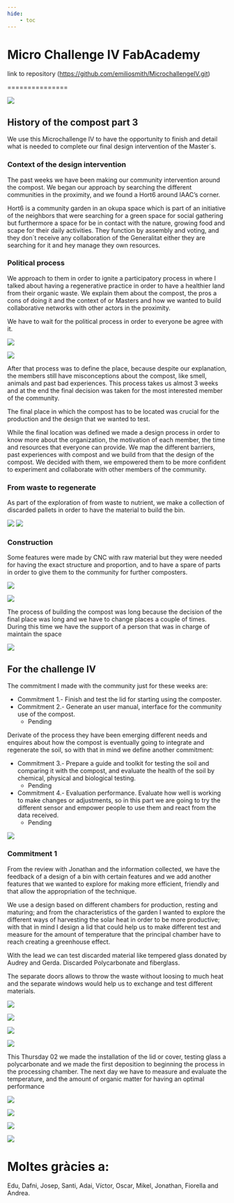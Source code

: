 ```yaml
---
hide:
    - toc
---
```


# Micro Challenge  IV FabAcademy
link to repository
(https://github.com/emiliosmith/MicrochallengeIV.git)

===============


![](Images/Encabezado_1.jpg)

## History of the compost part 3
We use this Microchallenge IV to have the opportunity to finish and detail what is needed to complete our final design intervention of the Master´s.


### Context of the design intervention

The past weeks we have been making our community intervention around the compost. We began our approach by searching the different communities in the proximity, and we found a Hort6 around IAAC’s corner.

Hort6 is a community garden in an okupa space which is part of an initiative of the neighbors that were searching for a green space for social gathering but furthermore a space for be in contact with the nature, growing food and scape for their daily activities. They function by assembly and voting, and they don´t receive any collaboration of the Generalitat either they are searching for it and hey manage they own resources.


### Political process
We approach to them in order to ignite a participatory process in where I talked about having a regenerative practice in order to have a healthier land from their organic waste. We explain them about the compost, the pros a cons of doing it and the context of or Masters and how we wanted to build collaborative networks with other actors in the proximity.


We have to wait for the political process in order to everyone be agree with it.


![](Images/pol_1.jpg)


![](Images/pol_3.gif)

After that process was to define the place, because despite our explanation, the members still have misconceptions about the compost, like smell, animals and past bad experiences. This process takes us almost 3 weeks and at the end the final decision was taken for the most interested member of the community.


The final place in which the compost has to be located was crucial for the production and the design that we wanted to test.

While the final location was defined we made a design process in order to know more about the organization, the motivation of each member, the time and resources that everyone can provide. We map the different barriers, past experiences with compost and we build from that the design of the compost. We decided with them, we empowered them to be more confident to experiment and collaborate with other members of the community.


### From waste to regenerate
As part of the exploration of from waste to nutrient, we make a collection of discarded pallets in order to have the material to build the bin.


![](Images/waste_1.gif)
![](Images/waste_2.jpg)


### Construction
Some features were made by CNC with raw material but they were needed for having the exact structure and proportion, and to have a spare of parts in order to give them to the community for further composters.  

![](Images/Rhino_3.jpg)

![](Images/Compsot_3.jpg)


The process of building the compost was long because the decision of the final place was long and we have to change places a couple of times. During this time we have the support of a person that was in charge of maintain the space

![](Images/compost_v6.gif)


## For the challenge IV


The commitment I made with the community just for these weeks are:

* Commitment 1.- Finish and test the lid for starting using the composter.
* Commitment 2.- Generate an user manual, interface for the community use of the compost.
   - Pending  

Derivate of the process they have been emerging different needs and enquires about how the compost is eventually going to integrate and regenerate the soil, so with that in mind we define another commitment:

* Commitment 3.- Prepare a guide and toolkit for testing the soil and comparing it with the compost, and evaluate the health of the soil by chemical, physical and biological testing.
   - Pending
* Commitment 4.- Evaluation performance. Evaluate how well is working to make changes or adjustments, so in this part we are going to try the different sensor and empower people to use them and react from the data received.
    - Pending

![](Images/sensor_1.jpg)

### Commitment 1
From the review with Jonathan and the information collected, we have the feedback of a design of a bin with certain features and we add another features that we wanted to explore for making more efficient, friendly and that allow the appropriation of the technique.


We use a design based on different chambers for production, resting and maturing; and from the characteristics of the garden I wanted to explore the different ways of harvesting the solar heat in order to be more productive; with that in mind I design a lid that could help us to make different test and measure for the amount of temperature that the principal chamber have to reach creating a greenhouse effect.


With the lead we can test discarded material like tempered glass donated by Audrey and Gerda. Discarded Polycarbonate and fiberglass.

The separate doors allows to throw the waste without loosing to much heat and the separate windows would help us to exchange and test different materials.

![](Images/Rhino_2.jpg)

![](Images/Rhino_1.jpg)

![](Images/vidrio_1.jpg)

![](Images/vidrio_2.jpg)



This Thursday 02 we made the installation of the lid or cover, testing glass a polycarbonate and we made the first deposition to beginning the process in the processing chamber.
The next day we have to measure and evaluate the temperature, and the amount of organic matter for having an optimal performance

![](Images/Compsot_1.jpg)

![](Images/compost_vf_1.gif)

![](Images/compost_VF_4.gif)

![](Images/Compsot_2.jpg)



# Moltes gràcies a:
Edu, Dafni, Josep, Santi, Adai, Víctor, Oscar, Mikel, Jonathan, Fiorella and Andrea.

